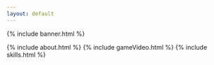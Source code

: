 ```yaml
---
layout: default
---
```



{% include banner.html %}
<!-- {% include countdown.html%} -->
{% include about.html %}
{% include gameVideo.html %}
{% include skills.html %}

